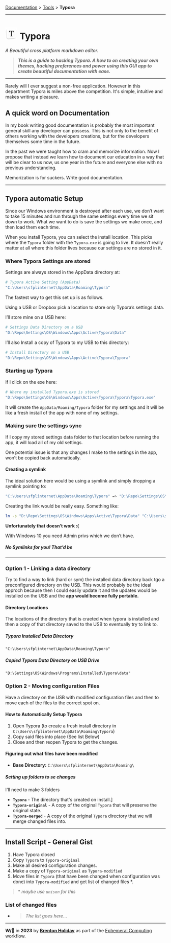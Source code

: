 

[Documentation](../../../tree/1st-drafts) > [Tools](./) > **Typora**

---

# <img src="https://raw.githubusercontent.com/8rents/_/i/typora-icon.png" alt="Typora Icon" style="zoom:15%;" /> Typora

*A Beautiful cross platform markdown editor.*

> ***This is a guide to hacking Typora. A how to on creating your own themes, hacking preferences and power using this GUI app to create beautiful documentation with ease.***

---

Rarely will I ever suggest a non-free application. However in this department Typora is miles above the competition. It's simple, intuitive and makes writing a pleasure.

## A quick word on Documentation

In my book writing good documentation is probably the most important general skill any developer can possess. This is not only to the benefit of others working with the developers creations, but for the developers themselves some time in the future.

In the past we were taught how to cram and memorize information. Now I propose that instead we learn how to document our education in a way that will be clear to us now, us one year in the future and everyone else with no previous understanding.

Memorization is for suckers. Write good documentation.

---

## Typora automatic Setup

Since our Windows environment is destroyed after each use, we don’t want to take 15 minutes and run through the same settings every time we sit down to work. What we want to do is save the settings we make once, and then load them each time.

When you install Typora, you can select the install location. This picks where the `Typora` folder with the `Typora.exe` is going to live. It doesn’t really matter at all where this folder lives because our settings are no stored in it.

### Where Typora Settings are stored

Settings are always stored in the AppData directory at:

```bash
# Typora Active Setting (AppData)
"C:\Users\sfplinternet\AppData\Roaming\Typora"
```

The fastest way to get this set up is as follows. 

Using a USB or Dropbox pick a location to store only Typora’s settings data.

I’ll store mine on a USB here:

```bash
# Settings Data Directory on a USB
"D:\Repo\Settings\OS\Windows\Apps\Active\Typora\Data"
```

I’ll also Install a copy of Typora to my USB to this directory:

```bash
# Install Directory on a USB
"D:\Repo\Settings\OS\Windows\Apps\Active\Typora\Typora"
```

### Starting up Typora

If I click on the exe here:

```bash
# Where my installed Typora.exe is stored
"D:\Repo\Settings\OS\Windows\Apps\Active\Typora\Typora\Typora.exe"
```

It will create the `AppData/Roaming/Typora` folder for my settings and it will be like a fresh install of the app with none of my settings.

### Making sure the settings sync

If I copy my stored settings data folder to that location before running the app, it will load all of my old settings.

One potential issue is that any changes I make to the settings in the app, won’t be copied back automatically.

#### Creating a symlink

The ideal solution here would be using a symlink and simply dropping a symlink pointing to:                      

```bash
"C:\Users\sfplinternet\AppData\Roaming\Typora" => "D:\Repo\Settings\OS\Windows\Apps\Active\Typora\Data" 
```

Creating the link would be really easy. Something like:

```bash
ln -s "D:\Repo\Settings\OS\Windows\Apps\Active\Typora\Data" "C:\Users\sfplinternet\AppData\Roaming\Typora"
```

**Unfortunately that doesn’t work :(**

With Windows 10 you need Admin privs which we don’t have.

##### No Symlinks for you! That’d be 



---

### Option 1 - Linking a data directory

Try  to find a way to link (hard or sym) the installed data directory back tgo a preconfigured directory on the USB. This would probably be the ideal approch because then I could easily update it and the updates would be installed on the USB and the **app would become fully portable.**

#### Directory Locations

The locations of the directory that is craeted when typora is installed and then a copy of that directory saved to the USB to eventually try to link to. 

##### Typora Installed Data Directory

```
"C:\Users\sfplinternet\AppData\Roaming\Typora"
```

##### Copied Typora Data Directory on USB Drive

```
"D:\Settings\OS\Windows\Programs\Installed\Typora\data"
```

### Option 2 - Moving configuration Files

Have a directory on the USB with modified configuration files and then to move each of the files to the correct spot on. 

#### How to Automatically Setup Typora

1. Open Typora (to create a fresh install directory in `C:\Users\sfplinternet\AppData\Roaming\Typora`)
2. Copy said files into place (See list Below)
3. Close and then reopen Typora to get the changes.

#### Figuring out what files have been modified

- **Base Directory:** `C:\Users\sfplinternet\AppData\Roaming\`

##### Setting up folders to se changes

I'll need to make 3 folders

- **`Typora`** - The directory that's created on install.]
- **`Typora-original`** - A copy of the original  `Typora` that will preserve the original state.
- **`Typora-merged`** - A copy of the original `Typora` directory that we will merge changed files into.

---

## Install Script  - General Gist

1. Have Typora closed
2. Copy `Typora` to `Typora-original`
3. Make all desired configuration changes. 
4. Make a copy of `Typora-original` as `Typora-modified`
5. Move files in `Typora` (that have been changed when configuration was done) into `Typora-modified` and get list of changed files \*.

> \* *maybe use `unison` for this*

### List of changed files

- > *The list goes here*...

---

__W/🤍__ in __2023__ by __[Brenton Holiday](https://allmylinks.com/8rents)__ as part of the [Ephemeral Computing](https://github.com/8rents/ephemeral-computing) workflow.